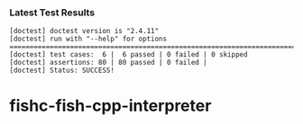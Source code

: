 ### Latest Test Results
```
[doctest] doctest version is "2.4.11"
[doctest] run with "--help" for options
===============================================================================
[doctest] test cases:  6 |  6 passed | 0 failed | 0 skipped
[doctest] assertions: 80 | 80 passed | 0 failed |
[doctest] Status: SUCCESS!
```

# fishc-fish-cpp-interpreter
